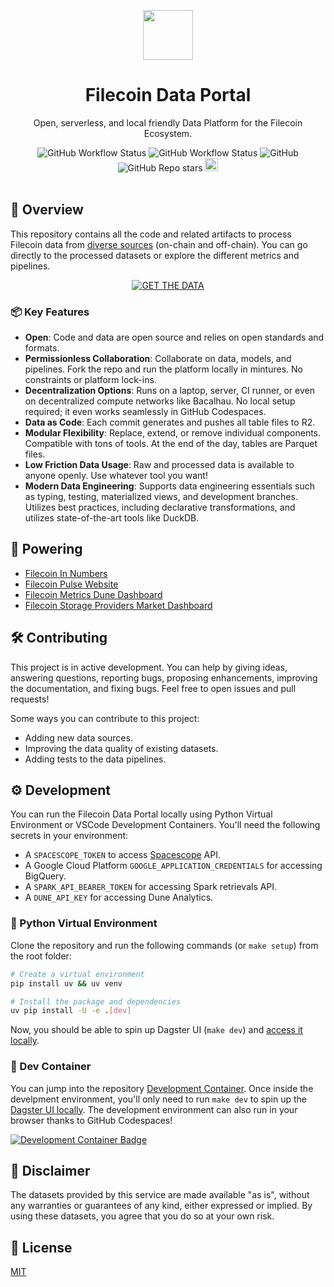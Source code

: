 <p align="center">
  <div align="center">
    <img width="80px" src="https://filecoindataportal.xyz/logo.svg">
  </div>
  <h1 align="center">Filecoin Data Portal</h1>
  <p align="center">Open, serverless, and local friendly Data Platform for the Filecoin Ecosystem.</a> </p>
</p>

<div align="center">
  <img alt="GitHub Workflow Status" src="https://img.shields.io/github/actions/workflow/status/davidgasquez/filecoin-data-portal/pipeline.yml?style=flat-square">
  <img alt="GitHub Workflow Status" src="https://img.shields.io/github/actions/workflow/status/davidgasquez/filecoin-data-portal/tables.yml?style=flat-square">
  <img alt="GitHub" src="https://img.shields.io/github/license/davidgasquez/filecoin-data-portal?style=flat-square">
  <img alt="GitHub Repo stars" src="https://img.shields.io/github/stars/davidgasquez/filecoin-data-portal?style=flat-square">
  <a href="https://drips.network/app/projects/github/davidgasquez/filecoin-data-portal" target="_blank"><img src="https://filecoin.drips.network/api/embed/project/https%3A%2F%2Fgithub.com%2Fdavidgasquez%2Ffilecoin-data-portal/support.png?background=light&style=drips&text=project&stat=none" alt="Support filecoin-data-portal on drips.network" height="21"></a>
</div>

<br>

## 📖 Overview

This repository contains all the code and related artifacts to process Filecoin data from [diverse sources](portal/docs/data-sources.md) (on-chain and off-chain). You can go directly to the processed datasets or explore the different metrics and pipelines.

<div align="center">
  <a href="https://filecoindataportal.xyz/data" target="_blank">
      <img src="https://img.shields.io/badge/GET_THE_DATA-0090ff?style=for-the-badge" alt="GET THE DATA">
  </a>
</div>

### 📦 Key Features

- **Open**: Code and data are open source and relies on open standards and formats.
- **Permissionless Collaboration**: Collaborate on data, models, and pipelines. Fork the repo and run the platform locally in mintures. No constraints or platform lock-ins.
- **Decentralization Options**: Runs on a laptop, server, CI runner, or even on decentralized compute networks like Bacalhau. No local setup required; it even works seamlessly in GitHub Codespaces.
- **Data as Code**: Each commit generates and pushes all table files to R2.
- **Modular Flexibility**: Replace, extend, or remove individual components. Compatible with tons of tools. At the end of the day, tables are Parquet files.
- **Low Friction Data Usage**: Raw and processed data is available to anyone openly. Use whatever tool you want!
- **Modern Data Engineering**: Supports data engineering essentials such as typing, testing, materialized views, and development branches. Utilizes best practices, including declarative transformations, and utilizes state-of-the-art tools like DuckDB.

## 🚀 Powering

- [Filecoin In Numbers](https://numbers.filecoindataportal.xyz/)
- [Filecoin Pulse Website](https://pulse.filecoindataportal.xyz/)
- [Filecoin Metrics Dune Dashboard](https://dune.com/kalen/filecoin-daily-metrics)
- [Filecoin Storage Providers Market Dashboard](https://filecoin-project.github.io/filecoin-storage-providers-market/)

## 🛠️ Contributing

This project is in active development. You can help by giving ideas, answering questions, reporting bugs, proposing enhancements, improving the documentation, and fixing bugs. Feel free to open issues and pull requests!

Some ways you can contribute to this project:

- Adding new data sources.
- Improving the data quality of existing datasets.
- Adding tests to the data pipelines.

## ⚙️ Development

You can run the Filecoin Data Portal locally using Python Virtual Environment or VSCode Development Containers. You'll need the following secrets in your environment:

- A `SPACESCOPE_TOKEN` to access [Spacescope](https://spacescope.io/) API.
- A Google Cloud Platform `GOOGLE_APPLICATION_CREDENTIALS` for accessing BigQuery.
- A `SPARK_API_BEARER_TOKEN` for accessing Spark retrievals API.
- A `DUNE_API_KEY` for accessing Dune Analytics.

### 🐍 Python Virtual Environment

Clone the repository and run the following commands (or `make setup`) from the root folder:

```bash
# Create a virtual environment
pip install uv && uv venv

# Install the package and dependencies
uv pip install -U -e .[dev]
```

Now, you should be able to spin up Dagster UI (`make dev`) and [access it locally](http://127.0.0.1:3000).

### 🐳 Dev Container

You can jump into the repository [Development Container](https://code.visualstudio.com/docs/remote/containers). Once inside the develpment environment, you'll only need to run `make dev` to spin up the [Dagster UI locally](http://127.0.0.1:3000). The development environment can also run in your browser thanks to GitHub Codespaces!

[![Development Container Badge](https://github.com/codespaces/badge.svg)](https://codespaces.new/davidgasquez/filecoin-data-portal)

## 📃 Disclaimer

The datasets provided by this service are made available "as is", without any warranties or guarantees of any kind, either expressed or implied. By using these datasets, you agree that you do so at your own risk.

## 📝 License

[MIT](https://choosealicense.com/licenses/mit/)
